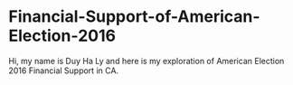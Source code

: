 # Financial-Support-of-American-Election-2016
Hi, my name is Duy Ha Ly and here is my exploration of American Election 2016 Financial Support in CA.
